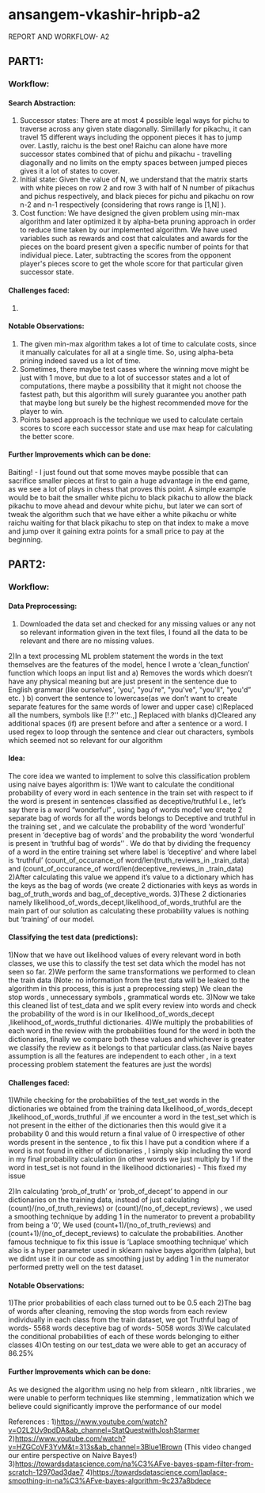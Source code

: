 # ansangem-vkashir-hripb-a2

REPORT AND WORKFLOW- A2

## PART1:

### Workflow:


#### Search Abstraction:
1) Successor states: There are at most 4 possible legal ways for pichu to traverse across any given state diagonally. Simillarly for pikachu, it can travel 15 different ways including the opponent pieces it has to jump over. Lastly, raichu is the best one! Raichu can alone have more successor states combined that of pichu and pikachu - travelling diagonally and no limits on the empty spaces between jumped pieces gives it a lot of states to cover.
2) Initial state: Given the value of N, we understand that the matrix starts with white pieces on row 2 and row 3 with half of N number of pikachus and pichus respectively, and black pieces for pichu and pikachu on row n-2 and n-1 respectively (considering that rows range is [1,N] ).
3) Cost function: We have designed the given problem using min-max algorithm and later optimized it by alpha-beta pruning approach in order to reduce time taken by our implemented algorithm. We have used variables such as rewards and cost that calculates and awards for the pieces on the board present given a specific number of points for that individual piece. Later, subtracting the scores from the opponent player's pieces score to get the whole score for that particular given successor state.

#### Challenges faced:
1) 

#### Notable Observations:
1) The given min-max algorithm takes a lot of time to calculate costs, since it manually calculates for all at a single time. So, using alpha-beta prining indeed saved us a lot of time.
2) Sometimes, there maybe test cases where the winning move might be just with 1 move, but due to a lot of successor states and a lot of computations, there maybe a possibility that it might not choose the fastest path, but this algorithm will surely guarantee you another path that maybe long but surely be the highest recommended move for the player to win.
3) Points based approach is the technique we used to calculate certain scores to score each successor state and use max heap for calculating the better score.

#### Further Improvements which can be done: 
Baiting! - I just found out that some moves maybe possible that can sacrifice smaller pieces at first to gain a huge advantage in the end game, as we see a lot of plays in chess that proves this point. A simple example would be to bait the smaller white pichu to black pikachu to allow the black pikachu to move ahead and devour white pichu, but later we can sort of tweak the algorithm such that we have either a white pikachu or white raichu waiting for that black pikachu to step on that index to make a move and jump over it gaining extra points for a small price to pay at the beginning.

## PART2:

### Workflow:

#### Data Preprocessing:
1) Downloaded the data set and checked for any missing values or any not so relevant information given in the text files, I found all the data to be relevant and there are no missing values.

2)In a text processing ML problem statement the words in the text themselves are the features of the model, hence I wrote a ‘clean_function’ function which loops an input list and 
a) Removes the words which doesn’t have any physical meaning but are just present in the sentence due to English grammar (like ourselves', 'you', "you're", "you've", "you'll", "you'd” etc. ) 
b) convert the sentence to lowercase(as we don’t want to create separate features for the same words of lower and upper case)
c)Replaced all the numbers, symbols like [!.?'' etc.,] Replaced with blanks
d)Cleared any additional spaces (if) are present before and after a sentence or a word.
I used regex to loop through the sentence and clear out characters, symbols which seemed not so relevant for our algorithm

#### Idea:
The core idea we wanted to implement to solve this classification problem using naive bayes algorithm is: 
1)We want to calculate the conditional probability of every word in each sentence in the train set with respect to if the word is present in sentences classified as deceptive/truthful
I.e., let’s say there is a word “wonderful” , using bag of words model we create 2 separate bag of words for all the words belongs to Deceptive and truthful in the training set , and we calculate the probability of the word ‘wonderful’ present in ‘deceptive bag of words’ and the probability the word ‘wonderful is present in ‘truthful bag of words’’ .
We do that by dividing the frequency of a word in the entire training set where label is ‘deceptive’ and where label is ‘truthful’
(count_of_occurance_of word/len(truth_reviews_in _train_data) and 
(count_of_occurance_of word/len(deceptive_reviews_in _train_data)
2)After calculating this value we append it’s value to a dictionary which has the keys as the bag of words (we create 2 dictionaries with keys as words in bag_of_truth_words and bag_of_deceptive_words.
3)These 2 dictionaries namely likelihood_of_words_decept,likelihood_of_words_truthful
are the main part of our solution as calculating these probability values is nothing but ‘training’ of our model.

#### Classifying the test data (predictions):
1)Now that we have out likelihood values of every relevant word in both classes, we use this to classify the test set data which the model has not seen so far.
2)We perform the same transformations we performed to clean the train data (Note: no information from the test data will be leaked to the algorithm in this process, this is just a preprocessing step) We clean the stop words , unnecessary symbols , grammatical words etc. 
3)Now we take this cleaned list of test_data and we split every review into words and check the probability of the word is in our likelihood_of_words_decept ,likelihood_of_words_truthful dictionaries.
4)We multiply the probabilities of each word in the review with the probabilities found for the word in both the dictionaries, finally we compare both these values and whichever is greater we classify the review as it belongs to that particular class.(as Naive bayes assumption is all the features are independent to each other , in a text processing problem statement the features are just the words)

#### Challenges faced:
1)While checking for the probabilities of the test_set words in the dictionaries we obtained from the training data likelihood_of_words_decept ,likelihood_of_words_truthful ,if we encounter a word in the test_set which is not present in the either of the dictionaries then this would give it a probability 0 and this would return a final value of 0 irrespective of other words present in the sentence , to fix this I have put a condition where if a word is not found in either of dictionaries , I simply skip including the word in my final probability calculation (in other words we just multiply by 1 if the word in test_set is not found in the likelihood dictionaries) - This fixed my issue 

2)In calculating ‘prob_of_truth’ or ‘prob_of_decept’ to append in our dictionaries on the training data, instead of just calculating (count)/(no_of_truth_reviews) or (count)/(no_of_decept_reviews) , we used a smoothing technique by adding 1 in the numerator to prevent a probability from being a ‘0’,
We used (count+1)/(no_of_truth_reviews) and (count+1)/(no_of_decept_reviews) to calculate the probabilities.
Another famous technique to fix this issue is ‘Laplace smoothing technique’ which also is a hyper parameter used in sklearn naive bayes algorithm (alpha), but we didnt use it in our code as smoothing just by adding 1 in the numerator performed pretty well on the test dataset.

#### Notable Observations:
1)The prior probabilities of each class turned out to be 0.5 each 
2)The bag of words after cleaning, removing the stop words from each review individually in each class from the train dataset, we got 
Truthful bag of words- 5568 words
deceptive bag of words- 5058 words
3)We calculated the conditional probabilities of each of these words belonging to either classes
4)On testing on our test_data we were able to get an accuracy of 86.25%



#### Further Improvements which can be done: 
As we designed the algorithm using no help from sklearn , nltk libraries , we were unable to perform techniques like stemming , lemmatization which we believe could significantly improve the performance of our model


References : 
1)https://www.youtube.com/watch?v=O2L2Uv9pdDA&ab_channel=StatQuestwithJoshStarmer
2)https://www.youtube.com/watch?v=HZGCoVF3YvM&t=313s&ab_channel=3Blue1Brown (This video changed our entire perspective on Naive Bayes!)
3)https://towardsdatascience.com/na%C3%AFve-bayes-spam-filter-from-scratch-12970ad3dae7
4)https://towardsdatascience.com/laplace-smoothing-in-na%C3%AFve-bayes-algorithm-9c237a8bdece



